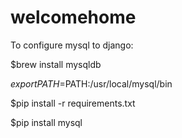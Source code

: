 # welcomehome

To configure mysql to django:

$brew install mysqldb

$export PATH=$PATH:/usr/local/mysql/bin

$pip install -r requirements.txt

$pip install mysql

 